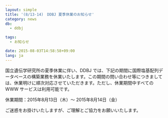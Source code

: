 ```yaml
---
layout: simple
title: '(8/13-14)　DDBJ 夏季休業のお知らせ'
category: news
db:
  - ddbj

tags:
  - お知らせ

date: 2015-08-03T14:58:58+09:00
lang: ja
---
```


<p>国立遺伝学研究所の夏季休業に伴い、DDBJ では、下記の期間に国際塩基配列データベースの構築業務を休業いたします。この期間の問い合わせ等につきましては、休業明けに順次対応させていただきます。ただし、休業期間中すべての WWW サービスは利用可能です。</p>

<p><span class="font-bold">休業期間：2015年8月13日（木）～ 2015年8月14日（金）</span></p>

<p>ご迷惑をお掛けいたしますが、ご理解とご協力をお願いいたします。</p>
